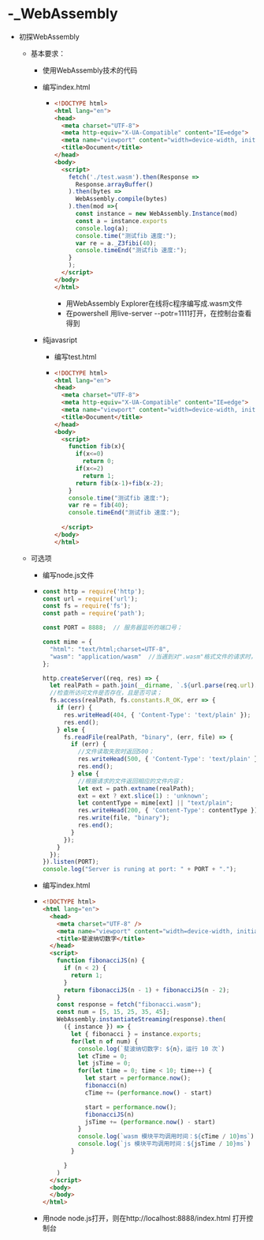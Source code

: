 # -_WebAssembly
* 初探WebAssembly

  - 基本要求：

    - 使用WebAssembly技术的代码

    - 编写index.html

      - ```html
        <!DOCTYPE html>
        <html lang="en">
        <head>
          <meta charset="UTF-8">
          <meta http-equiv="X-UA-Compatible" content="IE=edge">
          <meta name="viewport" content="width=device-width, initial-scale=1.0">
          <title>Document</title>
        </head>
        <body>
          <script>
            fetch('./test.wasm').then(Response =>
              Response.arrayBuffer()
            ).then(bytes =>
              WebAssembly.compile(bytes)
            ).then(mod =>{
              const instance = new WebAssembly.Instance(mod)
              const a = instance.exports
              console.log(a);
              console.time("测试fib 速度:");
              var re = a._Z3fibi(40);
              console.timeEnd("测试fib 速度:");
            }
            );
          </script>
        </body>
        </html>
        ```

        - 用WebAssembly Explorer在线将c程序编写成.wasm文件
        - 在powershell 用live-server --potr=1111打开，在控制台查看得到

    - 纯javasript

      - 编写test.html

      - ```html
        <!DOCTYPE html>
        <html lang="en">
        <head>
          <meta charset="UTF-8">
          <meta http-equiv="X-UA-Compatible" content="IE=edge">
          <meta name="viewport" content="width=device-width, initial-scale=1.0">
          <title>Document</title>
        </head>
        <body>
          <script>
            function fib(x){
              if(x<=0)
                return 0;
              if(x<=2)
                return 1;
              return fib(x-1)+fib(x-2);
            }
            console.time("测试fib 速度:");
            var re = fib(40);
            console.timeEnd("测试fib 速度:");
            
          </script>
        </body>
        </html>
        ```

  - 可选项

    - 编写node.js文件

    - ```js
      const http = require('http');
      const url = require('url');
      const fs = require('fs');
      const path = require('path');
      
      const PORT = 8888;  // 服务器监听的端口号；
      
      const mime = {
        "html": "text/html;charset=UTF-8",
        "wasm": "application/wasm"  //当遇到对".wasm"格式文件的请求时，返回特定的MIME头；
      };
      
      http.createServer((req, res) => {
        let realPath = path.join(__dirname, `.${url.parse(req.url).pathname}`);
        //检查所访问文件是否存在，且是否可读；
        fs.access(realPath, fs.constants.R_OK, err => {  
          if (err) {
            res.writeHead(404, { 'Content-Type': 'text/plain' });
            res.end();
          } else {
            fs.readFile(realPath, "binary", (err, file) => {
              if (err) {
                //文件读取失败时返回500；
                res.writeHead(500, { 'Content-Type': 'text/plain' });
                res.end();
              } else {
                //根据请求的文件返回相应的文件内容；
                let ext = path.extname(realPath);
                ext = ext ? ext.slice(1) : 'unknown';
                let contentType = mime[ext] || "text/plain";
                res.writeHead(200, { 'Content-Type': contentType });
                res.write(file, "binary");
                res.end();
              }
            });
          }
        });
      }).listen(PORT);
      console.log("Server is runing at port: " + PORT + ".");
      ```

    - 编写index.html

    - ```html
      <!DOCTYPE html>
      <html lang="en">
        <head>
          <meta charset="UTF-8" />
          <meta name="viewport" content="width=device-width, initial-scale=1.0" />
          <title>斐波纳切数字</title>
        </head>
        <script>
          function fibonacciJS(n) {
            if (n < 2) {
              return 1;
            }
            return fibonacciJS(n - 1) + fibonacciJS(n - 2);
          }
          const response = fetch("fibonacci.wasm");
          const num = [5, 15, 25, 35, 45];
          WebAssembly.instantiateStreaming(response).then(
            ({ instance }) => {
              let { fibonacci } = instance.exports;
              for(let n of num) {
                console.log(`斐波纳切数字: ${n}，运行 10 次`)
                let cTime = 0;
                let jsTime = 0;
                for(let time = 0; time < 10; time++) {
                  let start = performance.now();
                  fibonacci(n)
                  cTime += (performance.now() - start)
      
                  start = performance.now();
                  fibonacciJS(n)
                  jsTime += (performance.now() - start)
                }
                console.log(`wasm 模块平均调用时间：${cTime / 10}ms`)
                console.log(`js 模块平均调用时间：${jsTime / 10}ms`)
              }
      
            }
          )
        </script>
        <body>
        </body>
      </html>
      ```

    - 用node node.js打开，则在http://localhost:8888/index.html 打开控制台
